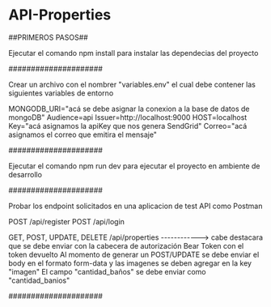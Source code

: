 # API-Properties

##PRIMEROS PASOS##

Ejecutar el comando npm install para instalar las dependecias del proyecto

#####################

Crear un archivo con el nombrer "variables.env" el cual debe contener las siguientes variables de entorno

MONGODB_URI="acá se debe asignar la conexion a la base de datos de mongoDB"
Audience=api
Issuer=http://localhost:9000
HOST=localhost
Key="acá asignamos la apiKey que nos genera SendGrid"
Correo="acá asignamos el correo que emitira el mensaje"

#####################

Ejecutar el comando npm run dev para ejecutar el proyecto en ambiente de desarrollo

#####################

Probar los endpoint solicitados en una aplicacion de test API como Postman

POST /api/register
POST /api/login

GET, POST, UPDATE, DELETE /api/properties ------------> cabe destacara que se debe enviar con la cabecera de autorización Bear Token con el token devuelto
Al momento de generar un POST/UPDATE se debe enviar el body en el formato form-data y las imagenes se deben agregar en la key "imagen"
El campo "cantidad_baños" se debe enviar como "cantidad_banios"

#####################
